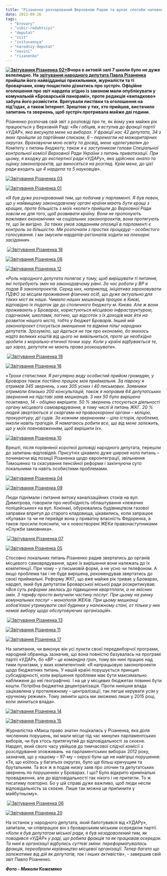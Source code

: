 ```yaml
---
title: "Різаненко розчарований Верховною Радою та шукає способи наповнити бюджет Броварів"
date: 2013-09-26
tags: 
  - "brovary"
  - "vibir-redaktsiyi"
  - "deputat"
  - "zvit"
  - "zvituvannya"
  - "narodniy-deputat"
  - "novini"
  - "rizanenko"
---
```


**[![Звітування Різаненка 02+](https://mpz.brovary.org/wp-content/uploads/2013/09/Zvituvannya-Rizanenka-02-.jpg)](https://mpz.brovary.org/wp-content/uploads/2013/09/Zvituvannya-Rizanenka-02-.jpg)Вчора в актовій залі 7 школи було не дуже велелюдно. На [звітування народного депутата Павла Різаненка](https://mpz.brovary.org/25-veresnya-narodniy-deputat-pavlo-rizanenko-zvituvatime-pered-brovarchanami/) прийшли його найвідданіші прихильники, журналісти та ті броварчани, кому пощастило дізнатись про зустріч. Офіційне оголошення про звіт нардепа згідно із законом мали опублікувати у комунальній «Броварській панорамі», проте редакція «випадково» забула його розмістити. Врятували листівки та оголошення на під’їздах, а також Інтернет. Зрештою у тих, хто прийшов, вистачило запитань та звернень, щоб зустріч протривала майже дві години.**

Різаненко розпочав свій звіт з розповіді про те, як йому уже майже рік працюється у Верховній Раді: «_Як і обіцяв, я вступив до фракції партії «УДАР», яка висунула мене на виборах. У фракції нас 42 депутата, 34 з яких пройшли за партійним списком, 6 – перемогли на мажоритарних округах. Враховуючи мою освіту та досвід, мене «делегували» до Комітету з питань бюджету, також я є заступником голови Спеціальної контрольної комісії Верховної Ради України з питань приватизації. При цьому, я входжу до експертної ради «УДАРу», яка здійснює аналіз та оцінку законопроектів, що виносяться на розгляд. Крім мене, до цієї ради входить ще 4 нардепа та 5 науковців_».

[![Звітування Різаненка 03](https://mpz.brovary.org/wp-content/uploads/2013/09/Zvituvannya-Rizanenka-03.jpg)](https://mpz.brovary.org/wp-content/uploads/2013/09/Zvituvannya-Rizanenka-03.jpg)

[![Звітування Різаненка 01](https://mpz.brovary.org/wp-content/uploads/2013/09/Zvituvannya-Rizanenka-01.jpg)](https://mpz.brovary.org/wp-content/uploads/2013/09/Zvituvannya-Rizanenka-01.jpg)

«_Я був дуже розчарований тим, що побачив у парламенті. Я був певен, що у найвищому законодавчому органі країни мають бути кращі з кращих, проте більшість з моїх «колег» прийшли до Верховної Ради зовсім не для того, щоб розвивати країну. Вони не пропонують важливих економічних чи соціальних законопроектів, вони протягують те, що їм вигідно. За таких умов завданням опозиції в парламенті є контроль за більшістю. Ми розпочали з простих процедур – особистого голосування. І ми змусили нардепів-регіоналів ходити на пленарні засідання_».

 [![Звітування Різаненка 18](https://mpz.brovary.org/wp-content/uploads/2013/09/Zvituvannya-Rizanenka-18.jpg)](https://mpz.brovary.org/wp-content/uploads/2013/09/Zvituvannya-Rizanenka-18.jpg)

[![Звітування Різаненка 08](https://mpz.brovary.org/wp-content/uploads/2013/09/Zvituvannya-Rizanenka-08.jpg)](https://mpz.brovary.org/wp-content/uploads/2013/09/Zvituvannya-Rizanenka-08.jpg)

[![Звітування Різаненка 12](https://mpz.brovary.org/wp-content/uploads/2013/09/Zvituvannya-Rizanenka-12.jpg)](https://mpz.brovary.org/wp-content/uploads/2013/09/Zvituvannya-Rizanenka-12.jpg)

«_Роль народного депутата полягає у тому, щоб вирішувати ті питання, які потребують змін на законодавчому рівні. За час роботи у ВР я подав 8 законопроектів. Серед них, наприклад, ініціатива зараховувати ПДФО за місцем проживання фізичних осіб, що дуже актуально для таких міст як наше. Чимало наших мешканців працює в Києві, відповідно їх податок іде до столичного бюджету м. Києва. Але ж вони проживають у Броварах, користуються місцевою інфраструктурою, садочками, школами, логічно, що відсоток з їх доходів має йти на розвиток нашого міста, тобто у бюджет Броварів. Інший мій законопроект стосується зменшення та відміни пільг народних депутатів. Зрозуміло, що йдеться не так про економію, бо якихось надто великих коштів від цього не вивільниться, проте це необхідно зробити з морально-етичної точки зору. Коли у країні відбувається те, що зараз, депутати не мають права розкошувати_».

 [![Звітування Різаненка 19](https://mpz.brovary.org/wp-content/uploads/2013/09/Zvituvannya-Rizanenka-19.jpg)](https://mpz.brovary.org/wp-content/uploads/2013/09/Zvituvannya-Rizanenka-19.jpg)

[![Звітування Різаненка 16](https://mpz.brovary.org/wp-content/uploads/2013/09/Zvituvannya-Rizanenka-16.jpg)](https://mpz.brovary.org/wp-content/uploads/2013/09/Zvituvannya-Rizanenka-16.jpg)

«_Трохи статистики. Я регулярно веду особистий прийом громадян, у Броварах також постійно працює моя приймальня. За півроку я отримав 345 звернень, з них 305 усних і 40 письмових. Заявники отримали близько 200 консультацій, також я направив 64 депутатських звернення на підставі заяв мешканців. З них 50 було вирішено позитивно, 14 – обіцяно вирішити. 50 % звернень стосуються діяльності органу місцевого самоврядування, в тому числі й питань ЖКГ. 20 % людей звертаються зі скаргами на правоохоронні органи – міліцію, прокуратуру, дії судів. За кожним зверненням – ціла історія, проблема, інколи навіть трагедія. Я намагаюсь робити все, що від мене залежить, що у моїх повноваженням, щоб вирішити їх_».

[![Звітування Різаненка 10](https://mpz.brovary.org/wp-content/uploads/2013/09/Zvituvannya-Rizanenka-10.jpg)](https://mpz.brovary.org/wp-content/uploads/2013/09/Zvituvannya-Rizanenka-10.jpg)

Врешті, після порівняної короткої доповіді народного депутата, перешли до запитань-відповідей. Присутніх цікавило дуже широке коло питань – починаючи від позиції Різаненка щодо євроінтеграції, звільнення Тимошенко та скасування пенсійної реформи і закінчуючи суто локальними та навіть особистими проблемами.

[![Звітування Різаненка 04](https://mpz.brovary.org/wp-content/uploads/2013/09/Zvituvannya-Rizanenka-04.jpg)](https://mpz.brovary.org/wp-content/uploads/2013/09/Zvituvannya-Rizanenka-04.jpg)

[![Звітування Різаненка 09](https://mpz.brovary.org/wp-content/uploads/2013/09/Zvituvannya-Rizanenka-09.jpg)](https://mpz.brovary.org/wp-content/uploads/2013/09/Zvituvannya-Rizanenka-09.jpg)

Люди піднімали і питання витоку каналізаційних стоків на вул. Димитрова, говорили про необхідність облаштування «лежачих поліцейських» на вул. Кокінакі, обурювались будівництвом газової заправки впритул до старого кладовища, цікавились, коли запрацює «Купава» та чи не перейде вона у приватну власність Федоренка, а також просили пояснити, чи є новостворені ЖЕКи правонаступниками «Служби замовника».

 [![Звітування Різаненка 07](https://mpz.brovary.org/wp-content/uploads/2013/09/Zvituvannya-Rizanenka-07.jpg)](https://mpz.brovary.org/wp-content/uploads/2013/09/Zvituvannya-Rizanenka-07.jpg)

[![Звітування Різаненка 05](https://mpz.brovary.org/wp-content/uploads/2013/09/Zvituvannya-Rizanenka-05.jpg)](https://mpz.brovary.org/wp-content/uploads/2013/09/Zvituvannya-Rizanenka-05.jpg)

Стосовно локальних питань Різаненко радив звертатись до органів місцевого самоврядування, адже їх вирішення вони належать до їх компетенції. При чому – у письмовій формі, а не усно чи телефоном. А якщо проблема так і не буде вирішена, рекомендував звертатись до своєї приймальні. Реформу ЖКГ, що вже майже рік триває у Броварах, нардеп, який був депутатом Броварської міської ради розкритикував: «_Вся суть реформи звелась до підвищення квартплати, а не якісних змін. З тарифу просто вилучили частину послуг. При цьому на ринку комунальних послуг – монополія ЖЕКів. При цьому мешканці зобов’язані утримувати свої будинки у належному стані, от тільки у них немає вибору щодо обслуговуючих організацій_».

 [![Звітування Різаненка 13](https://mpz.brovary.org/wp-content/uploads/2013/09/Zvituvannya-Rizanenka-13.jpg)](https://mpz.brovary.org/wp-content/uploads/2013/09/Zvituvannya-Rizanenka-13.jpg)

[![Звітування Різаненка 11](https://mpz.brovary.org/wp-content/uploads/2013/09/Zvituvannya-Rizanenka-11.jpg)](https://mpz.brovary.org/wp-content/uploads/2013/09/Zvituvannya-Rizanenka-11.jpg)

[![Звітування Різаненка 17](https://mpz.brovary.org/wp-content/uploads/2013/09/Zvituvannya-Rizanenka-17.jpg)](https://mpz.brovary.org/wp-content/uploads/2013/09/Zvituvannya-Rizanenka-17.jpg)

На запитання, чи виконує він усі пункти своєї передвиборчої програми, народний обранець зазначив, що вона повністю базувалась на програмі партії «УДАР», бо «_ВР – це командна гра_», тому він нині працює над тими пунктами, у яких компетентний: «Я напрацьовую законопроекти щодо бюджетних питань. У нашій країні порушується принцип субсидіарності, коли вирішення проблеми має бути максимально наближене до неї географічно. І на це у місцевих бюджетах повинні бути кошти. Потрібна бюджетна децентралізація. Проти нинішня влада зацікавлена у протилежному – централізації, так легше керувати усім у «ручному режимі». Тому змінити щось ми зможемо лише у 2015 році, коли зміниться влада».

[![Звітування Різаненка 14](https://mpz.brovary.org/wp-content/uploads/2013/09/Zvituvannya-Rizanenka-14.jpg)](https://mpz.brovary.org/wp-content/uploads/2013/09/Zvituvannya-Rizanenka-14.jpg)

[![Звітування Різаненка 15](https://mpz.brovary.org/wp-content/uploads/2013/09/Zvituvannya-Rizanenka-15.jpg)](https://mpz.brovary.org/wp-content/uploads/2013/09/Zvituvannya-Rizanenka-15.jpg)

Журналістка «Маєш право знати» поцікалась у Різаненка, яка доля численних порушень, які мали місце під час минулих парламентських виборів, чи був хтось притягнутий до відповідальності за скоєне. Нардеп, який свого часу увійшов до тимчасової слідчої комісії з розслідування зловживань  на парламентських виборах 2012 року, зазначив, що у нашому – 97-му – окрузі були ще не найгірші порушення: «Те, що коїлось у багатьох округах, було ще більш кричущим та брутальним. Та все ж я подав низку заяв про злочин та депутатських звернень по порушеннях у Броварах. І що? Було відкрито кримінальні провадження, але до відповідальності так нікого і не притягли. То ж писатиму повторно. Бо у цій справі дуже важливо, щоб люди несли відповідальність за скоєне. Лише так можна це припинити у майбутньому».

 [![Звітування Різаненка 06](https://mpz.brovary.org/wp-content/uploads/2013/09/Zvituvannya-Rizanenka-06.jpg)](https://mpz.brovary.org/wp-content/uploads/2013/09/Zvituvannya-Rizanenka-06.jpg)

[![Звітування Різаненка 20](https://mpz.brovary.org/wp-content/uploads/2013/09/Zvituvannya-Rizanenka-20.jpg)](https://mpz.brovary.org/wp-content/uploads/2013/09/Zvituvannya-Rizanenka-20.jpg)

На останок у народного депутата, який балотувався від «УДАРу», запитали, чи співпрацює він з броварським міським осередком партії. «_Коли я був депутатом міської ради, я був незадоволений тим, як поводився «УДАР» у раді, що робила фракція та як працював осередок. Та нині в організації відбулись суттєві зміни: переформатувалась фракція, переобрали керівництво місцевої організації. Тепер багато що залежатиме від дій як депутатів, так і інших активістів_», - завершив свій звіт Павло Різаненко.

_**Фото - Миколи Кожемяко**_
